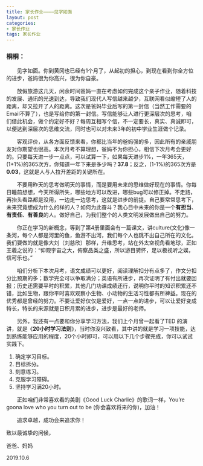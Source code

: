 ```yaml
---
title: 家长作业————见字如面
layout: post
categories:
- 家长作业
tags: 家长作业
---
```

### **桐桐**：

&emsp;&emsp;见字如面。你到黄冈也已经有1个月了，从起初的担心，到现在看到你全方位的进步，爸妈很为你高兴，很为你自豪。

&emsp;&emsp;放假旅游这几天，闲余时间爸妈一直在考虑如何完成这个亲子作业，随着科技的发展、通讯的光速到达，导致我们现代人写信越来越少，互联网看似缩短了人的距离，却又拉开了人的距离。这次是爸妈毕业后写的第一封信（当然工作需要的Email不算了），也是写给你的第一封信。写信能够让人进行更深层次的思考，咱们借此机会，做个约定好不好？每周互相写个信，不一定要长，真实、真诚即可，以便达到深层次的思维交流，同时也可以对未来3年的初中学业生涯做个记录。

&emsp;&emsp;客观评价，从各方面反馈来看，你都比当年的爸妈强的多，因此所有的亲戚朋友对你期望也很高。本次月考不算理想，爸妈不为你担心，相信下次月考会更好的。只要每天进一步一点点，可以试算一下，如果每天进步1%，一年365天，(1+1%)的365次方，你知道一年下来是多少吗？**37.8**；反之，(1-1%)的365次方是**0.03**，这就是人与人拉开差距的关键所在。

&emsp;&emsp;不要用昨天的思考做明天的事情，而是要用未来的思维做好现在的事情。你每日睡前想想，今天所得所失，哪些地方可以改进，哪些bug可以修正掉。不走路，再抬头看路都是没用，一边走一边思考，这就是进步的前提。自己要常常思考下，未来究竟想成为什么的样的人？如何为此奋斗？我心目中未来的你是一个**有担当**、**有责任**、**有善良**的人。做好自己，为我们整个的人类文明发展做出自己的努力。

&emsp;&emsp;你正在学习的新概念，等到了第4册里面会有一篇课文，讲culture(文化)像一条河，每个人都是河里的鱼，鱼游不出河，我们每个人也跳不出自己所在的文化。我们要做的就是像大刘（刘慈欣）那样，升维思考，站在外太空视角看地球，正如王羲之说的：“仰观宇宙之大，俯察品类之盛，所以游目骋怀，足以极视听之娱，信可乐也。”

&emsp;&emsp;咱们分析下本次月考，语文成绩可以更好，阅读理解扣分有点多了，作文分扣分比预期的多；数学完全可以争取满分；英语有所进步，再次证明了有付出就要回报；历史还需要平时的积累，其他几门功课成绩还行，说明你平时的知识积累还不错，比如生物，跟你平时喜欢观察小生物、小动物的生活习性都有所裨益。现在的优秀都是曾经的努力。不要让爱好仅仅是爱好，一点一点的进步，可以让爱好变成特长，特长的来源就是日积月累的进步，进步是最好的老师。

&emsp;&emsp;另外，我还有一点要和你分享学习方法，我们上个月曾一起看了TED 的演讲，就是《**20小时学习法则**》，当时你没兴致看，其中讲的就是学习一项技能，达到熟练能够应用的程度，20个小时即可，可以用以下几个步骤完成，你可以试试实践下。
1. 确定学习目标。
2. 目标拆分。
3. 刻意练习。
4. 克服学习障碍。
5. 坚持学习满20小时。

&emsp;&emsp;正如咱们非常喜欢看的美剧《Good Luck Charlie》的歌词一样，You’re goona love who you turn out to be (你会喜欢将来的你)，加油！

&emsp;&emsp;追求卓越，成功会来追求你！

致以最诚挚的问候，

爸爸、妈妈

2019.10.6
